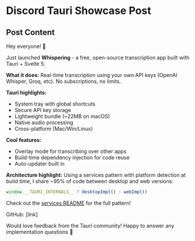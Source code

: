 # Discord Tauri Showcase Post

## Post Content

Hey everyone! 👋

Just launched **Whispering** - a free, open-source transcription app built with Tauri + Svelte 5.

**What it does:**
Real-time transcription using your own API keys (OpenAI Whisper, Groq, etc). No subscriptions, no limits.

**Tauri highlights:**
- System tray with global shortcuts
- Secure API key storage
- Lightweight bundle (~22MB on macOS)
- Native audio processing
- Cross-platform (Mac/Win/Linux)

**Cool features:**
- Overlay mode for transcribing over other apps
- Build-time dependency injection for code reuse
- Auto-updater built in

**Architecture highlight:**
Using a services pattern with platform detection at build time, I share ~95% of code between desktop and web versions:
```typescript
window.__TAURI_INTERNALS__ ? desktopImpl() : webImpl()
```
Check out the [services README](https://github.com/braden-w/whispering/tree/main/apps/whispering/src/lib/services) for the full pattern!

GitHub: [link]

Would love feedback from the Tauri community! Happy to answer any implementation questions 🚀